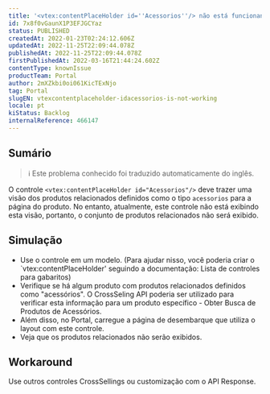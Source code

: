 ```yaml
---
title: '<vtex:contentPlaceHolder id=''Acessorios''/> não está funcionando'
id: 7x8f0vGaunX1P3EFJGCYaz
status: PUBLISHED
createdAt: 2022-01-23T02:24:12.606Z
updatedAt: 2022-11-25T22:09:44.078Z
publishedAt: 2022-11-25T22:09:44.078Z
firstPublishedAt: 2022-03-16T21:44:24.602Z
contentType: knownIssue
productTeam: Portal
author: 2mXZkbi0oi061KicTExNjo
tag: Portal
slugEN: vtexcontentplaceholder-idacessorios-is-not-working
locale: pt
kiStatus: Backlog
internalReference: 466147
---
```


## Sumário

>ℹ️ Este problema conhecido foi traduzido automaticamente do inglês.


O controle `<vtex:contentPlaceHolder id="Acessorios"/>` deve trazer uma visão dos produtos relacionados definidos como o tipo `acessorios` para a página do produto.
No entanto, atualmente, este controle não está exibindo esta visão, portanto, o conjunto de produtos relacionados não será exibido.



## Simulação



- Use o controle em um modelo. (Para ajudar nisso, você poderia criar o `vtex:contentPlaceHolder' seguindo a documentação: Lista de controles para gabaritos)
- Verifique se há algum produto com produtos relacionados definidos como "acessórios". O CrossSeling API poderia ser utilizado para verificar esta informação para um produto específico - Obter Busca de Produtos de Acessórios.
- Além disso, no Portal, carregue a página de desembarque que utiliza o layout com este controle.
- Veja que os produtos relacionados não serão exibidos.



## Workaround


Use outros controles CrossSellings ou customização com o API Response.


